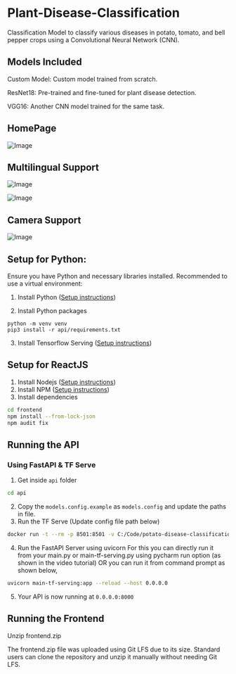 # Plant-Disease-Classification
Classification Model to classify various diseases in potato, tomato, and bell pepper crops using a Convolutional Neural Network (CNN).


## Models Included
Custom Model: Custom model trained from scratch.

ResNet18: Pre-trained and fine-tuned for plant disease detection.

VGG16: Another CNN model trained for the same task.


## HomePage
![Image](https://github.com/user-attachments/assets/2537a184-6c6d-4dc8-bed1-8cf51ba48df2)

## Multilingual Support 
![Image](https://github.com/user-attachments/assets/cde22df6-fa56-4b99-b70c-254e49e9e1af)

![Image](https://github.com/user-attachments/assets/6cf834e2-5fc8-474d-adca-9a70f271086b)

## Camera Support
![Image](https://github.com/user-attachments/assets/6c655d56-a04d-43a7-a02e-a32ce26cd6e6)


## Setup for Python:
Ensure you have Python and necessary libraries installed. Recommended to use a virtual environment:

1. Install Python ([Setup instructions](https://wiki.python.org/moin/BeginnersGuide))

2. Install Python packages

```
python -m venv venv
pip3 install -r api/requirements.txt
```

3. Install Tensorflow Serving ([Setup instructions](https://www.tensorflow.org/tfx/serving/setup))

## Setup for ReactJS

1. Install Nodejs ([Setup instructions](https://nodejs.org/en/download/package-manager/))
2. Install NPM ([Setup instructions](https://www.npmjs.com/get-npm))
3. Install dependencies

```bash
cd frontend
npm install --from-lock-json
npm audit fix
```

## Running the API

### Using FastAPI & TF Serve

1. Get inside `api` folder

```bash
cd api
```

2. Copy the `models.config.example` as `models.config` and update the paths in file.
3. Run the TF Serve (Update config file path below)

```bash
docker run -t --rm -p 8501:8501 -v C:/Code/potato-disease-classification:/potato-disease-classification tensorflow/serving --rest_api_port=8501 --model_config_file=/potato-disease-classification/models.config
```

4. Run the FastAPI Server using uvicorn
   For this you can directly run it from your main.py or main-tf-serving.py using pycharm run option (as shown in the video tutorial)
   OR you can run it from command prompt as shown below,

```bash
uvicorn main-tf-serving:app --reload --host 0.0.0.0
```

5. Your API is now running at `0.0.0.0:8000`

## Running the Frontend
Unzip frontend.zip

The frontend.zip file was uploaded using Git LFS due to its size. Standard users can clone the repository and unzip it manually without needing Git LFS.


